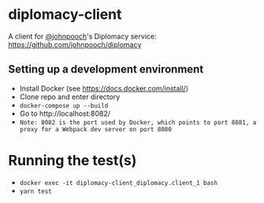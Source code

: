 # diplomacy-client

A client for [@johnpooch](https://github.com/johnpooch)'s Diplomacy service: https://github.com/johnpooch/diplomacy


## Setting up a development environment
- Install Docker (see https://docs.docker.com/install/)
- Clone repo and enter directory
- `docker-compose up --build`
- Go to http://localhost:8082/
- `Note: 8082 is the port used by Docker, which points to port 8081, a proxy for a Webpack dev server on port 8080`

# Running the test(s)
- `docker exec -it diplomacy-client_diplomacy.client_1 bash`
- `yarn test`
